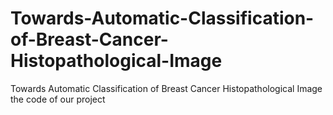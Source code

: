 # Towards-Automatic-Classification-of-Breast-Cancer-Histopathological-Image
Towards Automatic Classification of Breast Cancer Histopathological Image
the code of our project
